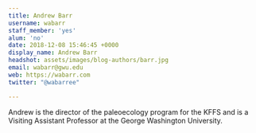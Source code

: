 ```yaml
---
title: Andrew Barr
username: wabarr
staff_member: 'yes'
alum: 'no'
date: 2018-12-08 15:46:45 +0000
display_name: Andrew Barr
headshot: assets/images/blog-authors/barr.jpg
email: wabarr@gwu.edu
web: https://wabarr.com
twitter: "@wabarree"

---
```

Andrew is the director of the paleoecology program for the KFFS and is a Visiting Assistant Professor at the George Washington University.